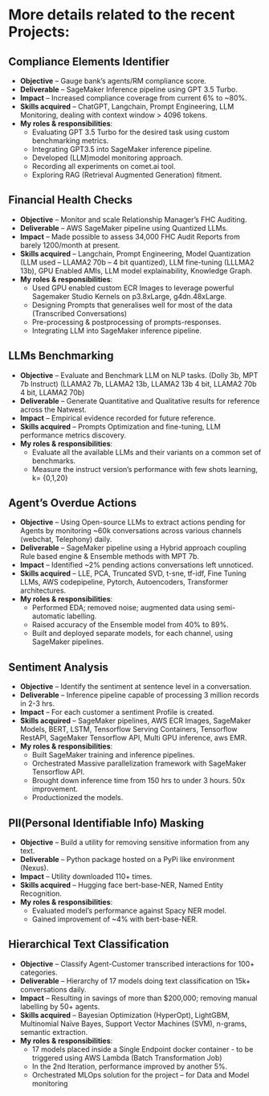 # More details related to the recent Projects:



## Compliance Elements Identifier
- **Objective** – Gauge bank’s agents/RM compliance score.
- **Deliverable** – SageMaker Inference pipeline using GPT 3.5 Turbo.
- **Impact** – Increased compliance coverage from current 6% to ~80%.
- **Skills acquired** – ChatGPT, Langchain, Prompt Engineering, LLM Monitoring, dealing with context window > 4096 tokens.
- **My roles & responsibilities**:
  - Evaluating GPT 3.5 Turbo for the desired task using custom benchmarking metrics.
  - Integrating GPT3.5 into SageMaker inference pipeline.
  - Developed (LLM)model monitoring approach.
  - Recording all experiments on comet.ai tool.
  - Exploring RAG (Retrieval Augmented Generation) fitment.




## Financial Health Checks
- **Objective** – Monitor and scale Relationship Manager’s FHC Auditing.
- **Deliverable** – AWS SageMaker pipeline using Quantized LLMs.
- **Impact** – Made possible to assess 34,000 FHC Audit Reports from barely 1200/month at present.
- **Skills acquired** – Langchain, Prompt Engineering, Model Quantization (LLM used – LLAMA2 70b – 4 bit quantized), LLM fine-tuning (LLLMA2 13b), GPU Enabled AMIs, LLM model explainability, Knowledge Graph.
- **My roles & responsibilities**:
  - Used GPU enabled custom ECR Images to leverage powerful Sagemaker Studio Kernels on p3.8xLarge, g4dn.48xLarge.
  - Designing Prompts that generalises well for most of the data (Transcribed Conversations)
  - Pre-processing & postprocessing of prompts-responses.
  - Integrating LLM into SageMaker inference pipeline.


## LLMs Benchmarking
- **Objective** – Evaluate and Benchmark LLM on NLP tasks. (Dolly 3b, MPT 7b Instruct) (LLAMA2 7b, LLAMA2 13b, LLAMA2 13b 4 bit, LLAMA2 70b 4 bit, LLAMA2 70b)
- **Deliverable** – Generate Quantitative and Qualitative results for reference across the Natwest.
- **Impact** – Empirical evidence recorded for future reference.
- **Skills acquired** – Prompts Optimization and fine-tuning, LLM performance metrics discovery.
- **My roles & responsibilities**:
  - Evaluate all the available LLMs and their variants on a common set of benchmarks.
  - Measure the instruct version’s performance with few shots learning, k= {0,1,20}




## Agent’s Overdue Actions
- **Objective** – Using Open-source LLMs to extract actions pending for Agents by monitoring ~60k conversations across various channels (webchat, Telephony) daily.
- **Deliverable** – SageMaker pipeline using a Hybrid approach coupling Rule based engine & Ensemble methods with MPT 7b.
- **Impact** – Identified ~2% pending actions conversations left unnoticed.
- **Skills acquired** – LLE, PCA, Truncated SVD, t-sne, tf-idf, Fine Tuning LLMs, AWS codepipeline, Pytorch, Autoencoders, Transformer architectures.
- **My roles & responsibilities**:
  - Performed EDA; removed noise; augmented data using semi-automatic labelling.
  - Raised accuracy of the Ensemble model from 40% to 89%.
  - Built and deployed separate models, for each channel, using SageMaker pipelines.


## Sentiment Analysis
- **Objective** – Identify the sentiment at sentence level in a conversation.
- **Deliverable** – Inference pipeline capable of processing 3 million records in 2-3 hrs.
- **Impact** – For each customer a sentiment Profile is created.
- **Skills acquired** – SageMaker pipelines, AWS ECR Images, SageMaker Models, BERT, LSTM, Tensorflow Serving Containers, Tensorflow RestAPI, SageMaker Tensorflow API, Multi GPU inference, aws EMR.
- **My roles & responsibilities**:
  - Built SageMaker training and inference pipelines.
  - Orchestrated Massive parallelization framework with SageMaker Tensorflow API.
  - Brought down inference time from 150 hrs to under 3 hours. 50x improvement.
  - Productionized the models.



## PII(Personal Identifiable Info) Masking
- **Objective** – Build a utility for removing sensitive information from any text.
- **Deliverable** – Python package hosted on a PyPi like environment (Nexus).
- **Impact** – Utility downloaded 110+ times.
- **Skills acquired** – Hugging face bert-base-NER, Named Entity Recognition.
- **My roles & responsibilities**:
  - Evaluated model’s performance against Spacy NER model.
  - Gained improvement of ~4% with bert-base-NER.


## Hierarchical Text Classification
- **Objective** – Classify Agent-Customer transcribed interactions for 100+ categories.
- **Deliverable** – Hierarchy of 17 models doing text classification on 15k+ conversations daily.
- **Impact** – Resulting in savings of more than $200,000; removing manual labelling by 50+ agents.
- **Skills acquired** – Bayesian Optimization (HyperOpt), LightGBM, Multinomial Naïve Bayes, Support Vector Machines (SVM), n-grams, semantic extraction.
- **My roles & responsibilities**:
  - 17 models placed inside a Single Endpoint docker container - to be triggered using AWS Lambda (Batch Transformation Job)
  - In the 2nd Iteration, performance improved by another 5%.
  - Orchestrated MLOps solution for the project – for Data and Model monitoring
